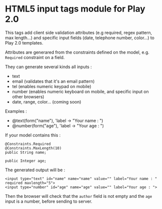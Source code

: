 # HTML5 input tags module for Play 2.0

This tags add client side validation attributes (e.g required, regex pattern, max length...) and specific input fields (date, telephone number, color...) to Play 2.0 templates.

Attributes are generared from the constraints defined on the model, e.g. `Required` constraint on a field. 

They can generate several kinds all inputs : 

 * text
 * email (validates that it's an email pattern)
 * tel (enables numeric keypad on mobile)
 * number (enables numeric keyboard on mobile, and specific input on other browsers) 
 * date, range, color... (coming soon)

Examples :

 * @text(form("name"), 'label -> "Your name : ")
 * @number(form("age"), 'label -> "Your age : ") 

If your model contains this :

    @Constraints.Required
    @Constraints.MaxLength(10)
    public String name;
    
    public Integer age;
 
 The generated output will be : 
 
    <input type="text" id="name" name="name" value="" label="Your name : " required maxlength="5">
    <input type="number" id="age" name="age" value="" label="Your age : ">
    
Then the browser will check that the `author` field is not empty and the `age` input is a number, before sending to server. 

